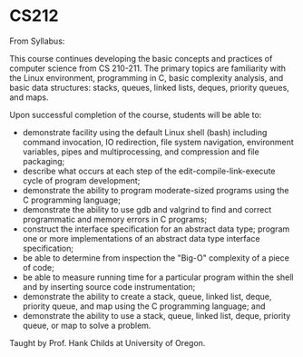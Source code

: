 # CS212
From Syllabus:

This course continues developing the basic concepts and practices of computer science from CS 210-211. The primary topics are familiarity with the Linux environment, programming in C, basic complexity analysis, and basic data structures: stacks, queues, linked lists, deques, priority queues, and maps.

Upon successful completion of the course, students will be able to:
  - demonstrate facility using the default Linux shell (bash) including command invocation, IO redirection, file system navigation, environment variables, pipes and multiprocessing, and compression and file packaging;
  - describe what occurs at each step of the edit-compile-link-execute cycle of program development;
  - demonstrate the ability to program moderate-sized programs using the C programming language;
  - demonstrate the ability to use gdb and valgrind to find and correct programmatic and memory errors in C programs;
  - construct the interface specification for an abstract data type;
program one or more implementations of an abstract data type interface specification;
  - be able to determine from inspection the "Big-O" complexity of a piece of code;
  - be able to measure running time for a particular program within the shell and by inserting source code instrumentation;
  - demonstrate the ability to create a stack, queue, linked list, deque, priority queue, and map using the C programming language; and
  - demonstrate the ability to use a stack, queue, linked list, deque, priority queue, or map to solve a problem.

Taught by Prof. Hank Childs at University of Oregon.

